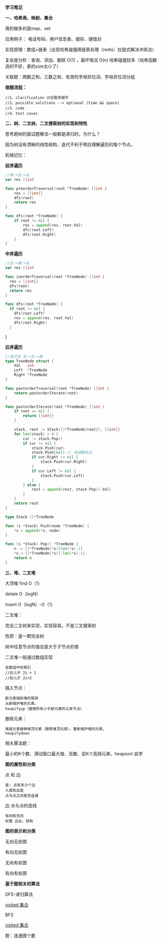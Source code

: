 **学习笔记**

**一、哈希表、映射、集合**

用的做多的是map、set

应用例子： 电话号码，用户信息表、缓存、键值对

实现原理：数组+链表（出现哈希碰撞用链表处理（redis）拉链式解决冲突法）

复杂度分析：查询、添加、删除 O(1) ，最坏情况 O(n) 哈希碰撞较多（哈希函数选的不好，表的size太小了）

关联题：两数之和、三数之和、有效的字母异位词、字母异位词分组

**做题流程：**

```
//1、clarification 讨论需求细节
//2、possible solutions --> optional (time && space)
//3、code
//4、test cases
```

**二、树、二叉树、二叉搜索树的实现和特性**

思考题树的面试题解法一般都是递归的，为什么？

因为树没有清晰的线性结构，迭代不利于明白理解遍历的每个节点。

机械记忆：

**前序遍历**

```go
//根->左->右
var res []int

func preorderTraversal(root *TreeNode) []int {
	res = []int{}
	dfs(root)
	return res
}

func dfs(root *TreeNode) {
	if root != nil {
		res = append(res, root.Val)
		dfs(root.Left)
		dfs(root.Right)
	}
}
```

**中序遍历**

```go
//左->根->右
var res []int

func inorderTraversal(root *TreeNode) []int {
  res = []int{}
  dfs(root)
  return res
}

func dfs(root *TreeNode) {
  if root != nil {
    dfs(root.Left)
    res = append(res, root.Val)
    dfs(root.Right)
  }
```

}

**后序遍历**

```go
//迭代法 左->右->根
type TreeNode struct {
	Val   int
	Left  *TreeNode
	Right *TreeNode
}

func postorderTraversal(root *TreeNode) []int {
	return postorderIterate(root)
}

func postorderIterate(root *TreeNode) []int {
	if root == nil {
		return []int{}
	}

	stack, rest := Stack([]*TreeNode{root}), []int{}
	for len(stack) > 0 {
		cur := stack.Pop()
		if cur != nil {
			stack.Push(cur)
			stack.Push(nil) // 待读数标记
			if cur.Right != nil {
				stack.Push(cur.Right)
			}
			if cur.Left != nil {
				stack.Push(cur.Left)
			}
		} else {
			rest = append(rest, stack.Pop().Val)
		}
	}
	return rest
}

type Stack []*TreeNode

func (s *Stack) Push(node *TreeNode) {
	*s = append(*s, node)
}

func (s *Stack) Pop() *TreeNode {
	n := []*TreeNode(*s)[len(*s)-1]
	*s = []*TreeNode(*s)[:len(*s)-1]
	return n
}
```



**三、堆、二叉堆**

大顶堆 find O（1）

delete O（logN）

insert O（logN）-O（1）

二叉堆：

完全二叉树来实现，实现容易。不是二叉搜索树

性质：是一颗完全树

树中任意节点的值总是大于子节点的值



二叉堆一般通过数组实现

```
在数组中的索引
//左儿子 2i + 1
//右儿子 2i+2
```

插入节点：

```
新元素插到堆的尾部
从新维护堆的元素。
heapifyup（替换所有小于新元素的父亲节点）
```

删除元素：

```
堆尾元素替换堆顶元素（删除堆顶元素），重新维护堆的元素。
heapifydown
```

相关算法题：

最小的K个数、滑动窗口最大值、丑数、前K个高频元素、heapsort 自学

**图的属性和分类**

点 和 边

```
度: 点有多少个边
入度和出度
点与点之间是否连通
```

边 点与点的连线

```
有向和无向
权重 边长，损耗
```

**图的表示和分类**

无向无权图

有向无权图

无向有权图

有向有权图

**基于图相关的算法**

DFS-递归算法

<u>visited 集合</u>

BFS

<u>visited 集合</u>

题：连通图个数



